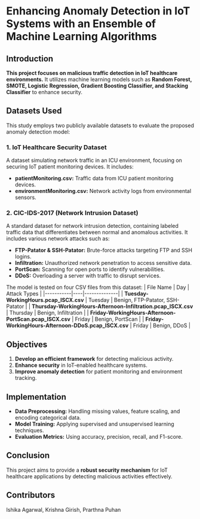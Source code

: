 ﻿# Enhancing Anomaly Detection in IoT Systems with an Ensemble of Machine Learning Algorithms

## Introduction
**This project focuses on malicious traffic detection in IoT healthcare environments.** It utilizes machine learning models such as **Random Forest, SMOTE, Logistic Regression, Gradient Boosting Classifier, and Stacking Classifier** to enhance security.  

## Datasets Used
This study employs two publicly available datasets to evaluate the proposed anomaly detection model:

### **1. IoT Healthcare Security Dataset**
A dataset simulating network traffic in an ICU environment, focusing on securing IoT patient monitoring devices. It includes:
- **patientMonitoring.csv:** Traffic data from ICU patient monitoring devices.
- **environmentMonitoring.csv:** Network activity logs from environmental sensors.

### **2. CIC-IDS-2017 (Network Intrusion Dataset)**
A standard dataset for network intrusion detection, containing labeled traffic data that differentiates between normal and anomalous activities. It includes various network attacks such as:
- **FTP-Patator & SSH-Patator:** Brute-force attacks targeting FTP and SSH logins.
- **Infiltration:** Unauthorized network penetration to access sensitive data.
- **PortScan:** Scanning for open ports to identify vulnerabilities.
- **DDoS:** Overloading a server with traffic to disrupt services.

The model is tested on four CSV files from this dataset:
| File Name | Day | Attack Types |
|-----------|----|--------------|
| **Tuesday-WorkingHours.pcap_ISCX.csv** | Tuesday | Benign, FTP-Patator, SSH-Patator |
| **Thursday-WorkingHours-Afternoon-Infiltration.pcap_ISCX.csv** | Thursday | Benign, Infiltration |
| **Friday-WorkingHours-Afternoon-PortScan.pcap_ISCX.csv** | Friday | Benign, PortScan |
| **Friday-WorkingHours-Afternoon-DDoS.pcap_ISCX.csv** | Friday | Benign, DDoS |

## Objectives
1. **Develop an efficient framework** for detecting malicious activity.
2. **Enhance security** in IoT-enabled healthcare systems.
3. **Improve anomaly detection** for patient monitoring and environment tracking.

## Implementation
- **Data Preprocessing:** Handling missing values, feature scaling, and encoding categorical data.
- **Model Training:** Applying supervised and unsupervised learning techniques.
- **Evaluation Metrics:** Using accuracy, precision, recall, and F1-score.

## Conclusion
This project aims to provide a **robust security mechanism** for IoT healthcare applications by detecting malicious activities effectively.

## Contributors
Ishika Agarwal, 
Krishna Girish, 
Prarthna Puhan
